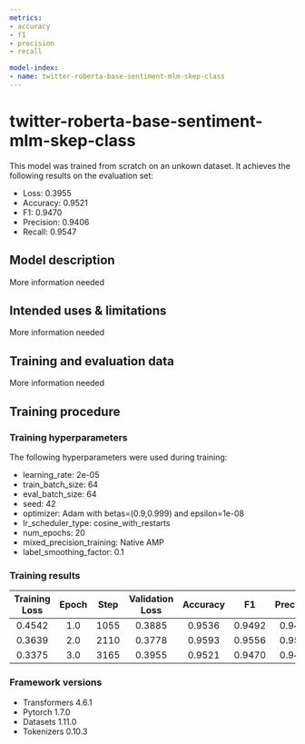 ```yaml
---
metrics:
- accuracy
- f1
- precision
- recall

model-index:
- name: twitter-roberta-base-sentiment-mlm-skep-class
---
```


<!-- This model card has been generated automatically according to the information the Trainer had access to. You
should probably proofread and complete it, then remove this comment. -->

# twitter-roberta-base-sentiment-mlm-skep-class

This model was trained from scratch on an unkown dataset.
It achieves the following results on the evaluation set:
- Loss: 0.3955
- Accuracy: 0.9521
- F1: 0.9470
- Precision: 0.9406
- Recall: 0.9547

## Model description

More information needed

## Intended uses & limitations

More information needed

## Training and evaluation data

More information needed

## Training procedure

### Training hyperparameters

The following hyperparameters were used during training:
- learning_rate: 2e-05
- train_batch_size: 64
- eval_batch_size: 64
- seed: 42
- optimizer: Adam with betas=(0.9,0.999) and epsilon=1e-08
- lr_scheduler_type: cosine_with_restarts
- num_epochs: 20
- mixed_precision_training: Native AMP
- label_smoothing_factor: 0.1

### Training results

| Training Loss | Epoch | Step | Validation Loss | Accuracy | F1     | Precision | Recall |
|:-------------:|:-----:|:----:|:---------------:|:--------:|:------:|:---------:|:------:|
| 0.4542        | 1.0   | 1055 | 0.3885          | 0.9536   | 0.9492 | 0.9439    | 0.9552 |
| 0.3639        | 2.0   | 2110 | 0.3778          | 0.9593   | 0.9556 | 0.9552    | 0.9561 |
| 0.3375        | 3.0   | 3165 | 0.3955          | 0.9521   | 0.9470 | 0.9406    | 0.9547 |


### Framework versions

- Transformers 4.6.1
- Pytorch 1.7.0
- Datasets 1.11.0
- Tokenizers 0.10.3
